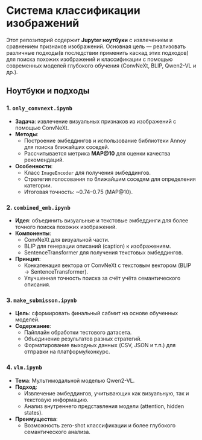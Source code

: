 # Система классификации изображений

Этот репозиторий содержит **Jupyter ноутбуки** с извлечением и сравнением признаков изображений. Основная цель — реализовать различные подходы(в последствии применить каскад этих подходов) для поиска похожих изображений и классификации с помощью современных моделей глубокого обучения (ConvNeXt, BLIP, Qwen2-VL и др.).

## Ноутбуки и подходы

### 1. `only_convnext.ipynb`
- **Задача**: извлечение визуальных признаков из изображений с помощью ConvNeXt.
- **Методы**:
  - Построение эмбеддингов и использование библиотеки Annoy для поиска ближайших соседей.
  - Рассчитывается метрика **MAP@10** для оценки качества рекомендаций.
- **Особенности**:
  - Класс `ImageEncoder` для получения эмбеддингов.
  - Стратегия голосования по ближайшим соседям для определения категории.
  - Итоговая точность: ~0.74–0.75 (MAP@10).

### 2. `combined_emb.ipynb`
- **Идея**: объединить визуальные и текстовые эмбеддинги для более точного поиска похожих изображений.
- **Компоненты**:
  - ConvNeXt для визуальной части.
  - BLIP для генерации описаний (caption) к изображениям.
  - SentenceTransformer для получения текстовых эмбеддингов.
- **Принцип**:
  - Конкатенация вектора от ConvNeXt с текстовым вектором (BLIP → SentenceTransformer).
  - Улучшенная точность поиска за счёт учёта семантического описания.

### 3. `make_submisson.ipynb`
- **Цель**: сформировать финальный сабмит на основе обученных моделей.
- **Содержание**:
  - Пайплайн обработки тестового датасета.
  - Объединение результатов разных стратегий.
  - Форматирование выходных данных (CSV, JSON и т.п.) для отправки на платформу/конкурс.

### 4. `vlm.ipynb`
- **Тема**: Мультимодальной моделью Qwen2-VL.
- **Подход**:
  - Извлечение эмбеддингов, учитывающих как визуальную, так и текстовую информацию.
  - Анализ внутреннего представления модели (attention, hidden states).
- **Преимущества**:
  - Возможность zero-shot классификации и более глубокого семантического анализа.
